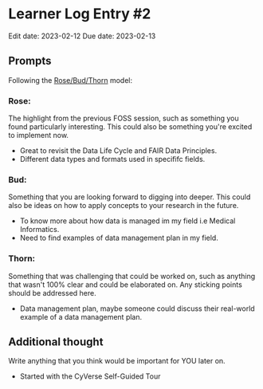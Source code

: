 # Learner Log Entry #2
Edit date: 2023-02-12
Due  date: 2023-02-13



## Prompts
Following the [Rose/Bud/Thorn](https://www.panoramaed.com/blog/rose-bud-thorn-activity-and-worksheet#:~:text=%22Rose%2C%20Bud%2C%20Thorn%22%20is%20a%20mindful%20design%2D,day%2C%20week%2C%20or%20month.) model:

### Rose:
The highlight from the previous FOSS session, such as something you found particularly interesting. This could also be something you're excited to implement now.
* Great to revisit the Data Life Cycle and FAIR Data Principles.
* Different data types and formats used in specififc fields.


### Bud: 
Something that you are looking forward to digging into deeper. This could also be ideas on how to apply concepts to your research in the future.
* To know more about how data is managed im my field i.e Medical Informatics.
* Need to find examples of data management plan in my field.


### Thorn: 
Something that was challenging that could be worked on, such as anything that wasn't 100% clear and could be elaborated on. Any sticking points should be addressed here. 
* Data management plan, maybe someone could discuss their real-world example of a data management plan.

## Additional thought
Write anything that you think would be important for YOU later on.
* Started with the CyVerse Self-Guided Tour
